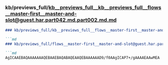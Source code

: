 ### kb/previews_full/kb__previews_full__kb__previews_full__flows__master-first__master-and-slot@guest.har.part042.md.part002.md.md

```md
### kb/previews_full/kb__previews_full__flows__master-first__master-and-slot@guest.har.part042.md.part002.md

```md
### kb/previews_full/flows__master-first__master-and-slot@guest.har.part042.md (part 002)

```md
AgICAAEBAQAAAAAAAQEBAAEBAQABAQEAAQEBAAAAAAD9/f0AAgICAP7+/gAAAAEAAwMEA
```

```

```

```
